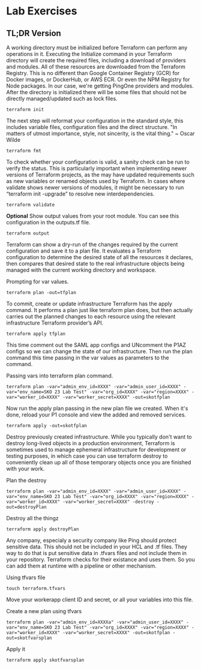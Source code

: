 # Lab Exercises
## TL;DR Version

A working directory must be initialized before Terraform can perform any operations in it. Executing the Initialize command in your Terraform directory will create the required files, including a download of providers and modules. All of these resources are downloaded from the Terraform Registry. This is no different than Google Container Registry (GCR) for Docker images, or DockerHub, or AWS ECR. Or even the NPM Registry for Node packages. In our case, we're getting PingOne providers and modules.  After the directory is initialized there will be some files that should not be directly managed/updated such as lock files.

    terraform init

The next step will reformat your configuration in the standard style, this includes variable files, configuration files and the direct structure.
"In matters of utmost importance, style, not sincerity, is the vital thing."
~ Oscar Wilde

    terraform fmt

To check whether your configuration is valid, a sanity check can be run to verify the status.  This is particularly important when implementing newer versions of Terraform projects, as the may have updated requirements such as new variables or renamed objects used by Terraform.  In cases where validate shows newer versions of modules, it might be necessary to run “terraform init -upgrade” to resolve new interdependencies.

    terraform validate

**Optional** Show output values from your root module. You can see this configuration in the outputs.tf file.

    terraform output

Terraform can show a dry-run of the changes required by the current configuration and save it to a plan file. It evaluates a Terraform configuration to determine the desired state of all the resources it declares, then compares that desired state to the real infrastructure objects being managed with the current working directory and workspace.

Prompting for var values.

    terraform plan -out=tfplan

To commit, create or update infrastructure Terraform has the apply command. It performs a plan just like terraform plan does, but then actually carries out the planned changes to each resource using the relevant infrastructure Terraform provider’s API.

    terraform apply tfplan


 This time comment out the SAML app configs and UNcomment the P1AZ configs so we can change the state of our infrastructure. Then run the plan command this time passing in the var values as parameters to the command.

 Passing vars into terraform plan command.

    terraform plan -var="admin_env_id=XXXX" -var="admin_user_id=XXXX" -var="env_name=SKO 23 Lab Test" -var="org_id=XXXX" -var="region=XXXX" -var="worker_id=XXXX" -var="worker_secret=XXXX" -out=skotfplan

Now run the apply plan passing in the new plan file we created. When it's done, reload your P1 console and view the added and removed services.

    terraform apply -out=skotfplan

Destroy previously created infrastructure. While you typically don't want to destroy long-lived objects in a production environment, Terraform is sometimes used to manage ephemeral infrastructure for development or testing purposes, in which case you can use terraform destroy to conveniently clean up all of those temporary objects once you are finished with your work.

Plan the destroy

    terraform plan -var="admin_env_id=XXXX" -var="admin_user_id=XXXX" -var="env_name=SKO 23 Lab Test" -var="org_id=XXXX" -var="region=XXXX" -var="worker_id=XXXX" -var="worker_secret=XXXX" -destroy -out=destroyPlan

Destroy all the thingz

    terraform apply destroyPlan

Any company, especialy a security company like Ping should protect sensitive data. This should not be included in your HCL and .tf files. They way to do that is put sensitive data in .tfvars files and not include them in your repository. Terraform checks for their existance and uses them. So you can add them at runtime with a pipeline or other mechanism.

Using tfvars file

    touch terraform.tfvars

Move your workerapp client ID and secret, or all your variables into this file.

Create a new plan using tfvars

    terraform plan -var="admin_env_id=XXXXa" -var="admin_user_id=XXXX" -var="env_name=SKO 23 Lab Test" -var="org_id=XXXX" -var="region=XXXX" -var="worker_id=XXXX" -var="worker_secret=XXXX" -out=skotfplan -out=skotfvarsplan

Apply it

    terraform apply skotfvarsplan


